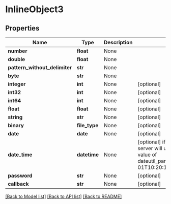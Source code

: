 # InlineObject3

## Properties
Name | Type | Description | Notes
------------ | ------------- | ------------- | -------------
**number** | **float** | None | 
**double** | **float** | None | 
**pattern_without_delimiter** | **str** | None | 
**byte** | **str** | None | 
**integer** | **int** | None | [optional] 
**int32** | **int** | None | [optional] 
**int64** | **int** | None | [optional] 
**float** | **float** | None | [optional] 
**string** | **str** | None | [optional] 
**binary** | **file_type** | None | [optional] 
**date** | **date** | None | [optional] 
**date_time** | **datetime** | None | [optional]  if omitted the server will use the default value of dateutil_parser('2010-02-01T10:20:10.11111+01:00')
**password** | **str** | None | [optional] 
**callback** | **str** | None | [optional] 

[[Back to Model list]](../README.md#documentation-for-models) [[Back to API list]](../README.md#documentation-for-api-endpoints) [[Back to README]](../README.md)


